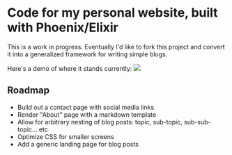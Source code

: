 # Code for my personal website, built with Phoenix/Elixir
This is a work in progress. Eventually I'd like to fork this project and convert it into a generalized framework for writing simple blogs.

Here's a demo of where it stands currently:
![](site_demo.gif)

## Roadmap
- Build out a contact page with social media links
- Render "About" page with a markdown template
- Allow for arbitrary nesting of blog posts: topic, sub-topic, sub-sub-topic... etc
- Optimize CSS for smaller screens
- Add a generic landing page for blog posts 
